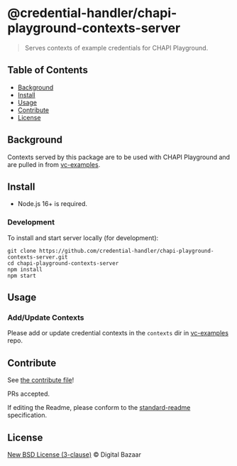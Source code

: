 # @credential-handler/chapi-playground-contexts-server

> Serves contexts of example credentials for CHAPI Playground.

## Table of Contents

- [Background](#background)
- [Install](#install)
- [Usage](#usage)
- [Contribute](#contribute)
- [License](#license)

## Background

Contexts served by this package are to be used with CHAPI Playground and are
pulled in from [vc-examples](https://github.com/credential-handler/vc-examples).

## Install

- Node.js 16+ is required.

### Development

To install and start server locally (for development):

```
git clone https://github.com/credential-handler/chapi-playground-contexts-server.git
cd chapi-playground-contexts-server
npm install
npm start
```

## Usage

### Add/Update Contexts

Please add or update credential contexts in the `contexts` dir in
[vc-examples](https://github.com/credential-handler/vc-examples) repo.

## Contribute

See [the contribute file](https://github.com/digitalbazaar/bedrock/blob/master/CONTRIBUTING.md)!

PRs accepted.

If editing the Readme, please conform to the
[standard-readme](https://github.com/RichardLitt/standard-readme) specification.

## License

[New BSD License (3-clause)](LICENSE) © Digital Bazaar
